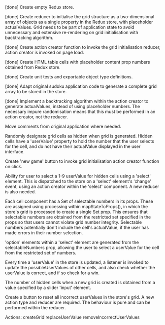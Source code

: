 

[done] Create empty Redux store.

[done] Create reducer to initialise the grid structure as a two-dimensional array of objects as a single property in the Redux store, with placeholder actualValues. Grid needs to be part of application state to avoid unnecessary and extensive re-rendering on grid initialisation with backtracking algorithm.

[done] Create action creator function to invoke the grid initialisation reducer, action creator is invoked on page load.

[done] Create HTML table cells with placeholder content prop numbers obtained from Redux store.

[done] Create unit tests and exportable object type definitions.

[done] Adapt original sudoku application code to generate a complete grid array to be stored in the store.

[done] Implement a backtracking algorithm within the action creator to generate actualValues, instead of using placeholder numbers. The necessary impure randomisation means that this must be performed in an action creator, not the reducer.

Move comments from original application where needed.

Randomly designate grid cells as hidden when grid is generated. Hidden cells have a 'userValue' property to hold the number that the user selects for the cell, and do not have their actualValue displayed in the user interface.

Create 'new game' button to invoke grid initialisation action creator function on click.

Ability for user to select a 1-9 userValue for hidden cells using a 'select' element. This is dispatched to the store on a 'select' element's 'change' event, using an action creator within the 'select' component. A new reducer is also needed.

Each cell component has a Set of selectable numbers in its props. These are assigned using processing within mapStateToProps(), in which the store's grid is processed to create a single Set prop. This ensures that selectable numbers are obtained from the restricted set specified in the props so that users cannot violate grid number integrity. Selectable numbers potentially don't include the cell's actualValue, if the user has made errors in their number selection.

'option' elements within a 'select' element are generated from the selectableNumbers prop, allowing the user to select a userValue for the cell from the restricted set of numbers.

Every time a 'userValue' in the store is updated, a listener is invoked to update the possibleUserValues of other cells, and also check whether the userValue is correct, and if so check for a win.

The number of hidden cells when a new grid is created is obtained from a value specified by a slider 'input' element.

Create a button to reset all incorrect userValues in the store's grid. A new action type and reducer are required. The behaviour is pure and can be performed within the reducer.

Actions:
createGrid
replaceUserValue
removeIncorrectUserValues
